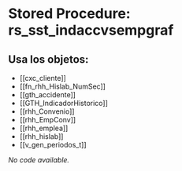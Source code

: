 # Stored Procedure: rs_sst_indaccvsempgraf

## Usa los objetos:
- [[cxc_cliente]]
- [[fn_rhh_Hislab_NumSec]]
- [[gth_accidente]]
- [[GTH_IndicadorHistorico]]
- [[rhh_Convenio]]
- [[rhh_EmpConv]]
- [[rhh_emplea]]
- [[rhh_hislab]]
- [[v_gen_periodos_t]]

*No code available.*
